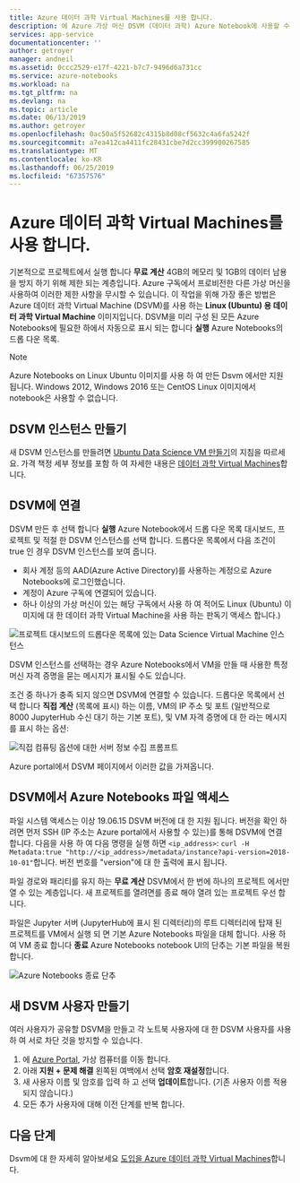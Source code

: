 ```yaml
---
title: Azure 데이터 과학 Virtual Machines를 사용 합니다.
description: 에 Azure 가상 머신 DSVM (데이터 과학) Azure Notebook에 사용할 수 있는 계산 능력 확장에 연결 합니다.
services: app-service
documentationcenter: ''
author: getroyer
manager: andneil
ms.assetid: 0ccc2529-e17f-4221-b7c7-9496d6a731cc
ms.service: azure-notebooks
ms.workload: na
ms.tgt_pltfrm: na
ms.devlang: na
ms.topic: article
ms.date: 06/13/2019
ms.author: getroyer
ms.openlocfilehash: 0ac50a5f52682c4315b8d08cf5632c4a6fa5242f
ms.sourcegitcommit: a7ea412ca4411fc28431cbe7d2cc399900267585
ms.translationtype: MT
ms.contentlocale: ko-KR
ms.lasthandoff: 06/25/2019
ms.locfileid: "67357576"
---
```

# <a name="use-azure-data-science-virtual-machines"></a>Azure 데이터 과학 Virtual Machines를 사용 합니다.

기본적으로 프로젝트에서 실행 합니다 **무료 계산** 4GB의 메모리 및 1GB의 데이터 남용을 방지 하기 위해 제한 되는 계층입니다. Azure 구독에서 프로비전한 다른 가상 머신을 사용하여 이러한 제한 사항을 무시할 수 있습니다. 이 작업을 위해 가장 좋은 방법은 Azure 데이터 과학 Virtual Machine (DSVM)를 사용 하는 **Linux (Ubuntu) 용 데이터 과학 Virtual Machine** 이미지입니다. DSVM을 미리 구성 된 모든 Azure Notebooks에 필요한 하에서 자동으로 표시 되는 합니다 **실행** Azure Notebooks의 드롭 다운 목록.

> [!Note]
> Azure Notebooks on Linux Ubuntu 이미지를 사용 하 여 만든 Dsvm 에서만 지원 됩니다. Windows 2012, Windows 2016 또는 CentOS Linux 이미지에서 notebook은 사용할 수 없습니다.

## <a name="create-a-dsvm-instance"></a>DSVM 인스턴스 만들기

새 DSVM 인스턴스를 만들려면 [Ubuntu Data Science VM 만들기](/azure/machine-learning/data-science-virtual-machine/dsvm-ubuntu-intro)의 지침을 따르세요. 가격 책정 세부 정보를 포함 하 여 자세한 내용은 [데이터 과학 Virtual Machines](https://azure.microsoft.com/services/virtual-machines/data-science-virtual-machines/)합니다.

## <a name="connect-to-the-dsvm"></a>DSVM에 연결

DSVM 만든 후 선택 합니다 **실행** Azure Notebook에서 드롭 다운 목록 대시보드, 프로젝트 및 적절 한 DSVM 인스턴스를 선택 합니다. 드롭다운 목록에서 다음 조건이 true 인 경우 DSVM 인스턴스를 보여 줍니다.

- 회사 계정 등의 AAD(Azure Active Directory)를 사용하는 계정으로 Azure Notebooks에 로그인했습니다.
- 계정이 Azure 구독에 연결되어 있습니다.
- 하나 이상의 가상 머신이 있는 해당 구독에서 사용 하 여 적어도 Linux (Ubuntu) 이미지에 대 한 데이터 과학 Virtual Machine을 사용 하는 판독기 액세스 합니다.)

![프로젝트 대시보드의 드롭다운 목록에 있는 Data Science Virtual Machine 인스턴스](media/project-compute-tier-dsvm.png)

DSVM 인스턴스를 선택하는 경우 Azure Notebooks에서 VM을 만들 때 사용한 특정 머신 자격 증명을 묻는 메시지가 표시될 수도 있습니다.

조건 중 하나가 충족 되지 않으면 DSVM에 연결할 수 있습니다. 드롭다운 목록에서 선택 합니다 **직접 계산** (목록에 표시) 하는 이름, VM의 IP 주소 및 포트 (일반적으로 8000 JupyterHub 수신 대기 하는 기본 포트), 및 VM 자격 증명에 대 한 라는 메시지를 표시 하는 옵션:

![직접 컴퓨팅 옵션에 대한 서버 정보 수집 프롬프트](media/project-compute-tier-direct.png)

Azure portal에서 DSVM 페이지에서 이러한 값을 가져옵니다.

## <a name="accessing-azure-notebooks-files-from-the-dsvm"></a>DSVM에서 Azure Notebooks 파일 액세스

파일 시스템 액세스는 이상 19.06.15 DSVM 버전에 대 한 지원 됩니다. 버전을 확인 하려면 먼저 SSH (IP 주소는 Azure portal에서 사용할 수 있는)를 통해 DSVM에 연결 합니다. 다음을 사용 하 여 다음 명령을 실행 하면 `<ip_address>`: `curl -H Metadata:true "http://<ip_address>/metadata/instance?api-version=2018-10-01"`합니다. 버전 번호를 "version"에 대 한 출력에 표시 됩니다.

파일 경로와 패리티를 유지 하는 **무료 계산** DSVM에서 한 번에 하나의 프로젝트 에서만 열 수 있는 계층입니다. 새 프로젝트를 열려면를 종료 해야 열려 있는 프로젝트 우선 합니다.

파일은 Jupyter 서버 (JupyterHub에 표시 된 디렉터리)의 루트 디렉터리에 탑재 된 프로젝트를 VM에서 실행 되 면 기본 Azure Notebooks 파일을 대체 합니다. 사용 하 여 VM 종료 합니다 **종료** Azure Notebooks notebook UI의 단추는 기본 파일을 복원 합니다.

![Azure Notebooks 종료 단추](media/shutdown.png)

## <a name="create-new-dsvm-users"></a>새 DSVM 사용자 만들기

여러 사용자가 공유할 DSVM을 만들고 각 노트북 사용자에 대 한 DSVM 사용자를 사용 하 여 서로 차단 것을 방지할 수 있습니다.

1. 에 [Azure Portal](https://portal.azure.com), 가상 컴퓨터를 이동 합니다.
1. 아래 **지원 + 문제 해결** 왼쪽된 여백에서 선택 **암호 재설정**합니다.
1. 새 사용자 이름 및 암호를 입력 하 고 선택 **업데이트**합니다. (기존 사용자 이름 적용 되지 않습니다.)
1. 모든 추가 사용자에 대해 이전 단계를 반복 합니다.

## <a name="next-steps"></a>다음 단계

Dsvm에 대 한 자세히 알아보세요 [도입을 Azure 데이터 과학 Virtual Machines](/azure/machine-learning/data-science-virtual-machine/overview)합니다.
